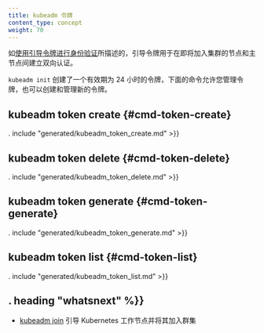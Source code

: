 ```yaml
---
title: kubeadm 令牌
content_type: concept
weight: 70
---
```


<!--
---
reviewers:
- mikedanese
- luxas
- jbeda
title: kubeadm token
content_type: concept
weight: 70
---
-->

<!-- overview -->
<!--
Bootstrap tokens are used for establishing bidirectional trust between a node joining
the cluster and a master node, as described in [authenticating with bootstrap tokens](/docs/reference/access-authn-authz/bootstrap-tokens/).
-->

如[使用引导令牌进行身份验证](/docs/reference/access-authn-authz/bootstrap-tokens/)所描述的，引导令牌用于在即将加入集群的节点和主节点间建立双向认证。

<!--
`kubeadm init` creates an initial token with a 24-hour TTL. The following commands allow you to manage
such a token and also to create and manage new ones.
-->

`kubeadm init` 创建了一个有效期为 24 小时的令牌，下面的命令允许您管理令牌，也可以创建和管理新的令牌。



<!-- body -->
## kubeadm token create {#cmd-token-create}
. include "generated/kubeadm_token_create.md" >}}

## kubeadm token delete {#cmd-token-delete}
. include "generated/kubeadm_token_delete.md" >}}

## kubeadm token generate {#cmd-token-generate}
. include "generated/kubeadm_token_generate.md" >}}

## kubeadm token list {#cmd-token-list}
. include "generated/kubeadm_token_list.md" >}}


## . heading "whatsnext" %}}

* [kubeadm join](/docs/reference/setup-tools/kubeadm/kubeadm-join/) 引导 Kubernetes 工作节点并将其加入群集

<!--
* [kubeadm join](/docs/reference/setup-tools/kubeadm/kubeadm-join/) to bootstrap a Kubernetes worker node and join it to the cluster
-->


